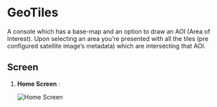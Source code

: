 # GeoTiles 
A  console which has a base-map and an option to draw an AOI (Area of Interest). Upon selecting an area you're presented with all the tiles (pre configured satellite image’s metadata) which are intersecting that AOI.

## Screen
1. **Home Screen** : 


    ![Home Screen](https://user-images.githubusercontent.com/56025388/238015413-5a49aa60-775a-4da8-aacb-9a0747f66274.png 'Home Screen')
